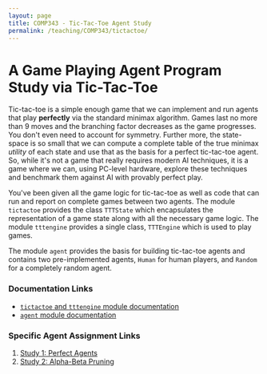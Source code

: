 ```yaml
---
layout: page
title: COMP343 - Tic-Tac-Toe Agent Study
permalink: /teaching/COMP343/tictactoe/
---
```


# A Game Playing Agent Program Study via Tic-Tac-Toe  

Tic-tac-toe is a simple enough game that we can implement and run agents that play **perfectly** via the standard minimax algorithm. Games last no more than 9 moves and the branching factor decreases as the game progresses. You don't even need to account for symmetry. Further more, the state-space is so small that we can compute a complete table of the true minimax *utility* of each state and use that as the basis for a perfect tic-tac-toe agent. So, while it's not a game that really requires modern AI techniques, it is a game where we can, using PC-level hardware, explore these techniques and benchmark them against AI with provably perfect play. 

You've been given all the game logic for tic-tac-toe as well as code that can run and report on complete games between two agents. The module `tictactoe` provides the class `TTTState` which encapsulates the representation of a game state along with all the necessary game logic. The module `tttengine` provides a single class, `TTTEngine` which is used to play games. 

The module `agent` provides the basis for building tic-tac-toe agents and contains two pre-implemented agents, `Human` for human players, and `Random` for a completely random agent. 

### Documentation Links

*   [`tictactoe` and `tttengine` module documentation](/teaching/COMP343/tictactoe/tictactoe/)
*   [`agent` module documentation](/teaching/COMP343/tictactoe/agents/)

### Specific Agent Assignment Links

1.  [Study 1: Perfect Agents](/teaching/COMP343/tictactoe/study1/)
2.  [Study 2: Alpha-Beta Pruning](/teaching/COMP343/tictactoe/study2/)

